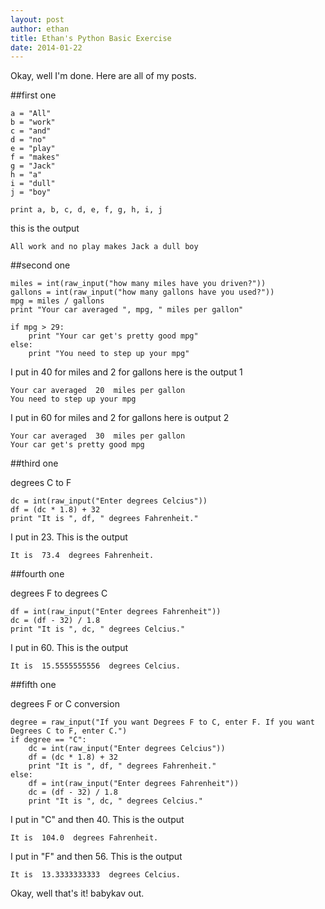 ```yaml
---
layout: post 
author: ethan
title: Ethan's Python Basic Exercise
date: 2014-01-22
---
```


Okay, well I'm done. Here are all of my posts. 

##first one 

```
a = "All"
b = "work"
c = "and" 
d = "no" 
e = "play"
f = "makes" 
g = "Jack" 
h = "a"
i = "dull"
j = "boy" 

print a, b, c, d, e, f, g, h, i, j
```

this is the output 

```
All work and no play makes Jack a dull boy
```

##second one 

```
miles = int(raw_input("how many miles have you driven?"))
gallons = int(raw_input("how many gallons have you used?"))
mpg = miles / gallons
print "Your car averaged ", mpg, " miles per gallon"

if mpg > 29:
	print "Your car get's pretty good mpg"
else:
	print "You need to step up your mpg" 
```

I put in 40 for miles and 2 for gallons 
here is the output 1

```
Your car averaged  20  miles per gallon
You need to step up your mpg
```

I put in 60 for miles and 2 for gallons 
here is output 2

```
Your car averaged  30  miles per gallon
Your car get's pretty good mpg
```

##third one 

degrees C to F

```
dc = int(raw_input("Enter degrees Celcius"))
df = (dc * 1.8) + 32
print "It is ", df, " degrees Fahrenheit."
```

I put in 23. This is the output

```
It is  73.4  degrees Fahrenheit.
```

##fourth one 

degrees F to degrees C

```
df = int(raw_input("Enter degrees Fahrenheit"))
dc = (df - 32) / 1.8
print "It is ", dc, " degrees Celcius."
```

I put in 60. This is the output

```
It is  15.5555555556  degrees Celcius.
```

##fifth one 

degrees F or C conversion 

```
degree = raw_input("If you want Degrees F to C, enter F. If you want Degrees C to F, enter C.")
if degree == "C":
	dc = int(raw_input("Enter degrees Celcius"))
	df = (dc * 1.8) + 32
	print "It is ", df, " degrees Fahrenheit."
else:
	df = int(raw_input("Enter degrees Fahrenheit"))
	dc = (df - 32) / 1.8
	print "It is ", dc, " degrees Celcius."
```

I put in "C" and then 40. This is the output 

```
It is  104.0  degrees Fahrenheit.
```

I put in "F" and then 56. This is the output

```
It is  13.3333333333  degrees Celcius.
```


Okay, well that's it! 
babykav out. 
